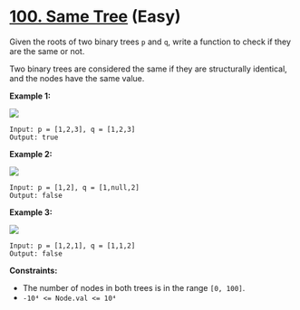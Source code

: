 # [100. Same Tree][link] (Easy)

[link]: https://leetcode.com/problems/same-tree/

Given the roots of two binary trees `p` and `q`, write a function to check if they are the same or
not.

Two binary trees are considered the same if they are structurally identical, and the nodes have the
same value.

**Example 1:**

![](https://assets.leetcode.com/uploads/2020/12/20/ex1.jpg)

```
Input: p = [1,2,3], q = [1,2,3]
Output: true
```

**Example 2:**

![](https://assets.leetcode.com/uploads/2020/12/20/ex2.jpg)

```
Input: p = [1,2], q = [1,null,2]
Output: false
```

**Example 3:**

![](https://assets.leetcode.com/uploads/2020/12/20/ex3.jpg)

```
Input: p = [1,2,1], q = [1,1,2]
Output: false
```

**Constraints:**

- The number of nodes in both trees is in the range `[0, 100]`.
- `-10⁴ <= Node.val <= 10⁴`
